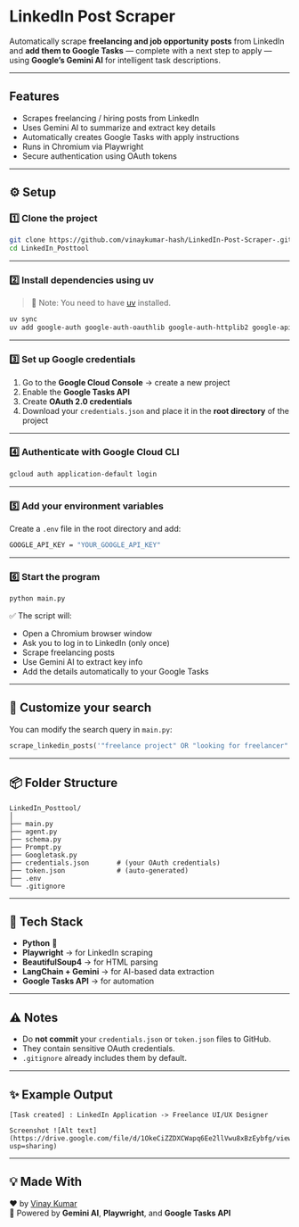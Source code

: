 ﻿# LinkedIn Post Scraper

Automatically scrape **freelancing and job opportunity posts** from LinkedIn and **add them to Google Tasks** — complete with a next step to apply — using **Google’s Gemini AI** for intelligent task descriptions.

---

## Features

-  Scrapes freelancing / hiring posts from LinkedIn  
-  Uses Gemini AI to summarize and extract key details  
-  Automatically creates Google Tasks with apply instructions  
-  Runs in Chromium via Playwright  
-  Secure authentication using OAuth tokens  

---

## ⚙️ Setup

### 1️⃣ Clone the project

```bash
git clone https://github.com/vinaykumar-hash/LinkedIn-Post-Scraper-.git
cd LinkedIn_Posttool
```

---

### 2️⃣ Install dependencies using **uv**

> 🧠 Note: You need to have [uv](https://docs.astral.sh/uv/) installed.

```bash
uv sync
uv add google-auth google-auth-oauthlib google-auth-httplib2 google-api-python-client
```

---

### 3️⃣ Set up Google credentials

1. Go to the **Google Cloud Console** → create a new project  
2. Enable the **Google Tasks API**  
3. Create **OAuth 2.0 credentials**  
4. Download your `credentials.json` and place it in the **root directory** of the project  

---

### 4️⃣ Authenticate with Google Cloud CLI

```bash
gcloud auth application-default login
```

---

### 5️⃣ Add your environment variables

Create a `.env` file in the root directory and add:

```bash
GOOGLE_API_KEY = "YOUR_GOOGLE_API_KEY"
```

---

### 6️⃣ Start the program

```bash
python main.py
```

✅ The script will:
- Open a Chromium browser window  
- Ask you to log in to LinkedIn (only once)  
- Scrape freelancing posts  
- Use Gemini AI to extract key info  
- Add the details automatically to your Google Tasks  

---

## 🧠 Customize your search

You can modify the search query in `main.py`:

```python
scrape_linkedin_posts('"freelance project" OR "looking for freelancer" OR "hiring remote"')
```

---

## 📦 Folder Structure

```
LinkedIn_Posttool/
│
├── main.py
├── agent.py
├── schema.py
├── Prompt.py
├── Googletask.py
├── credentials.json       # (your OAuth credentials)
├── token.json             # (auto-generated)
├── .env
└── .gitignore
```

---

## 🧰 Tech Stack

- **Python** 🐍  
- **Playwright** → for LinkedIn scraping  
- **BeautifulSoup4** → for HTML parsing  
- **LangChain + Gemini** → for AI-based data extraction  
- **Google Tasks API** → for automation  

---

## ⚠️ Notes

- Do **not commit** your `credentials.json` or `token.json` files to GitHub.  
- They contain sensitive OAuth credentials.  
- `.gitignore` already includes them by default.

---

## ✨ Example Output

```
[Task created] : LinkedIn Application -> Freelance UI/UX Designer
```
```
Screenshot ![Alt text] (https://drive.google.com/file/d/1OkeCiZZDXCWapq6Ee2llVwu8xBzEybfg/view?usp=sharing)
```
---

## 💡 Made With

❤️ by [Vinay Kumar](https://github.com/vinaykumar-hash)  
🧠 Powered by **Gemini AI**, **Playwright**, and **Google Tasks API**
